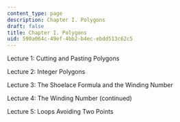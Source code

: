 ```yaml
---
content_type: page
description: Chapter I. Polygons
draft: false
title: Chapter I. Polygons
uid: 590a064c-49ef-4bb2-b4ec-ebdd513c62c5
---
```

Lecture 1: Cutting and Pasting Polygons

Lecture 2: Integer Polygons

Lecture 3: The Shoelace Formula and the Winding Number

Lecture 4: The Winding Number (continued)

Lecture 5: Loops Avoiding Two Points